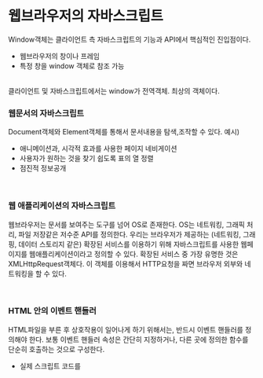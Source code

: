 # 웹브라우저의 자바스크립트

Window객체는 클라이언트 측 자바스크립트의 기능과 API에서 핵심적인 진입점이다.
- 웹브라우저의 창이나 프레임
- 특정 창을 window 객체로 참조 가능
</br>
클라이언트 및 자바스크립트에서는 window가 전역객체. 최상의 객체이다.


### 웹문서의 자바스크립트
Document객체와 Element객체를 통해서 문서내용을 탐색,조작할 수 있다.
예시)</br>
- 애니메이션과, 시각적 효과를 사용한 페이지 네비게이션
- 사용자가 원하는 것을 찾기 쉽도록 표의 열 정렬
- 점진적 정보공개

<br>

### 웹 애플리케이션의 자바스크립트
웹브라우저는 문서를 보여주는 도구를 넘어 OS로 존재한다. OS는 네트워킹, 그래픽 처리, 파일 저장같은 저수준 API를 정의한다.
우리는 브라우저가 제공하는 (네트워킹, 그래핑, 데이터 스토리지 같은) 확장된 서비스를 이용하기 위해 자바스크립트를 사용한 웹페이지를 웹애플리케이션이라고 정의할 수 있다.
확장된 서비스 중 가장 유명한 것은 XMLHttpRequest객체다. 이 객체를 이용해서 HTTP요청을 짜면 브라우저 외부와 네트워킹을 할 수 있다.

<br>

### HTML 안의 이벤트 핸들러
HTML파일을 부른 후 상호작용이 일어나게 하기 위해서는, 반드시 이벤트 핸들러를 정의해야 한다. 
보통 이벤트 핸들러 속성은 간단히 지정하거나, 다른 곳에 정의한 함수를 단순히 호출하는 것으로 구성한다.
- 실제 스크립트 코드를 <script> 태그 안에 유지할 수 있음

```html(html)
<input type="checkbox" name="options" value="giftwrap" onchange="order.options. giftwrap=this.checked;">
```

<br>

### 동기, 비동기, 연기된 스크립트
HTML 파서는 <script>요소를 만나면, 문서 파싱과 렌더링을 진행하기 전에 기본적으로 스크립트를 먼저 실행함.
그래서 내장스크립트일 때는 상관없지만, 스크립트 소스가 src속성에 지정된 외부파일이면, 스크립트를 모두 다운로드하고 실행을 완료할 때까지
스크립트 아래쪽의 문서 내용은 브라우저에 보이지 않는다.
'동기화' 혹은 '차단' 문제는 설정값이 기본값일 때 발생한다.
- defer : 브라우저는 문서를 모두 불러오고 파싱해서 조작할 준비가 끝날 때까지 스크립트 실행을 미룸
- async : 스크립트를 다운로드하는 동안에도 문서 파싱을 계속 하고, 문서 파싱 완료와 관계없이 가급적 빨리 스크립트 실행한다.

<br>

### 이벤트가 주도하는 자바스크립트






